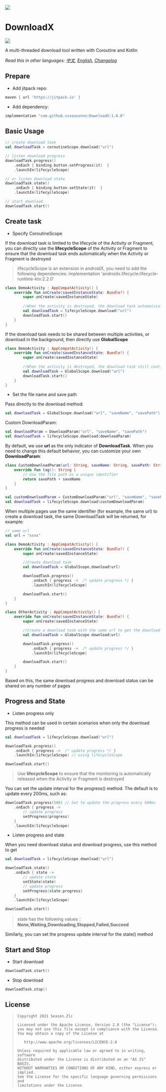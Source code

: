 ![](usage.png)

# DownloadX

[![](https://jitpack.io/v/ssseasonnn/DownloadX.svg)](https://jitpack.io/#ssseasonnn/DownloadX)

A multi-threaded download tool written with Coroutine and Kotlin

*Read this in other languages: [中文](README.ch.md), [English](README.md), [Changelog](CHANGELOG.md)* 

## Prepare

- Add jitpack repo:

```gradle
maven { url 'https://jitpack.io' }
```
    
- Add dependency:

```gradle
implementation "com.github.ssseasonnn:DownloadX:1.0.0"
```

## Basic Usage

```kotlin
// create download task
val downloadTask = coroutineScope.download("url")

// listen download progress
downloadTask.progress()
    .onEach { binding.button.setProgress(it)  }
    .launchIn(lifecycleScope)

// or listen download state
downloadTask.state()
    .onEach { binding.button.setState(it)  }
    .launchIn(lifecycleScope)

// start download
downloadTask.start()
```

## Create task

- Specify CoroutineScope

If the download task is limited to the lifecycle of the Activity or Fragment, you can directly use the **lifecycleScope** of the Activity or Fragment to ensure that the download task ends automatically when the Activity or Fragment is destroyed

> lifecycleScope is an extension in androidX, you need to add the following dependencies:
> implementation 'androidx.lifecycle:lifecycle-runtime-ktx:2.2.0'

```kotlin
class DemoActivity : AppCompatActivity() {
    override fun onCreate(savedInstanceState: Bundle?) {
        super.onCreate(savedInstanceState)
        
        //When the activity is destroyed, the download task automatically stops
        val downloadTask = lifecycleScope.download("url")
        downloadTask.start()
    }
}
```

If the download task needs to be shared between multiple activities, or download in the background, then directly use **GlobalScope**

```kotlin
class DemoActivity : AppCompatActivity() {
    override fun onCreate(savedInstanceState: Bundle?) {
        super.onCreate(savedInstanceState)
        
        //When the activity is destroyed, the download task still continues to download
        val downloadTask = GlobalScope.download("url")
        downloadTask.start()
    }
}
```

- Set the file name and save path

Pass directly to the download method:

```kotlin
val downloadTask = GlobalScope.download("url", "saveName", "savePath")
```

Custom DownloadParam:

```kotlin
val downloadParam = DownloadParam("url", "saveName", "savePath")
val downloadTask = lifecycleScope.download(downloadParam)
```

By default, we use **url** as the only indicator of **DownloadTask**. When you need to change this default behavior, you can customize your own **DownloadParam**:

```kotlin
class CustomDownloadParam(url: String, saveName: String, savePath: String) : DownloadParam(url, saveName, savePath) {
    override fun tag(): String {
        // Use the file path as a unique identifier
        return savePath + saveName
    }
}

val customDownloadParam = CustomDownloadParam("url", "saveName", "savePath")
val downloadTask = lifecycleScope.download(customDownloadParam)
```

When multiple pages use the same identifier (for example, the same url) to create a download task, the same DownloadTask will be returned, for example:

```kotlin
// same url
val url = "xxxx"

class DemoActivity : AppCompatActivity() {
    override fun onCreate(savedInstanceState: Bundle?) {
        super.onCreate(savedInstanceState)

        //Create download task
        val downloadTask = GlobalScope.download(url)

        downloadTask.progress()
            .onEach { progress ->  /* update progress */ }
            .launchIn(lifecycleScope)

        downloadTask.start()
    }
}

class OtherActivity : AppCompatActivity() {
    override fun onCreate(savedInstanceState: Bundle?) {
        super.onCreate(savedInstanceState)

        //Create a download task with the same url to get the download task created on the previous page
        val downloadTask = GlobalScope.download(url)

        downloadTask.progress()
            .onEach { progress ->  /* update progress */ }
            .launchIn(lifecycleScope)

        downloadTask.start()
    }
}
```

Based on this, the same download progress and download status can be shared on any number of pages

## Progress and State

- Listen progress only

This method can be used in certain scenarios when only the download progress is needed

```kotlin
val downloadTask = lifecycleScope.download("url")

downloadTask.progress()
    .onEach { progress ->  /* update progress */ }
    .launchIn(lifecycleScope) // using lifecycleScope

downloadTask.start()
```

> Use **lifecycleScope** to ensure that the monitoring is automatically released when the Activity or Fragment is destroyed


You can set the update interval for the progress() method. The default is to update every 200ms, such as:

```kotlin
downloadTask.progress(500) // Set to update the progress every 500ms
    .onEach { progress ->  
        // update progress
        setProgress(progress)
    }
    .launchIn(lifecycleScope)
```

- Listen progress and state

When you need download status and download progress, use this method to get

```kotlin
val downloadTask = lifecycleScope.download("url")

downloadTask.state()
    .onEach { state ->  
        // update state
        setState(state)
        // update progress
        setProgress(state.progress)
    }
    .launchIn(lifecycleScope)

downloadTask.start()
```

> state has the following values：**None,Waiting,Downloading,Stopped,Failed,Succeed**

Similarly, you can set the progress update interval for the state() method


## Start and Stop

- Start download

```kotlin
downloadTask.start()
```

- Stop download

```kotlin
downloadTask.stop()
```


## License

> ```
> Copyright 2021 Season.Zlc
>
> Licensed under the Apache License, Version 2.0 (the "License");
> you may not use this file except in compliance with the License.
> You may obtain a copy of the License at
>
>    http://www.apache.org/licenses/LICENSE-2.0
>
> Unless required by applicable law or agreed to in writing, software
> distributed under the License is distributed on an "AS IS" BASIS,
> WITHOUT WARRANTIES OR CONDITIONS OF ANY KIND, either express or implied.
> See the License for the specific language governing permissions and
> limitations under the License.
> ```
